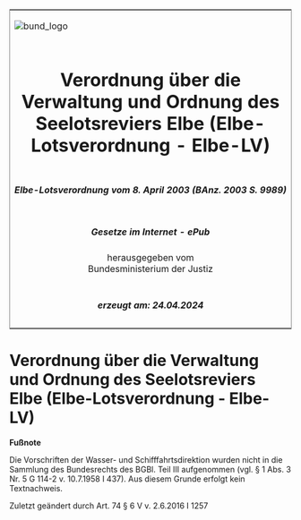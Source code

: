 <span id="DECKBLATT.html"></span>

<table border="0" frame="border" width="100%">

<tr valign="top">

<td align="left">

![bund\_logo](BfJ_2021_Web_de_de.gif)

</td>

<td align="right">

 

</td>

</tr>

<tr align="center" valign="middle">

<td colspan="2">

# Verordnung über die Verwaltung und Ordnung des Seelotsreviers Elbe (Elbe-Lotsverordnung - Elbe-LV)

</td>

</tr>

<tr align="center" valign="middle">

<td colspan="2">

##### Elbe-Lotsverordnung vom 8. April 2003 (BAnz. 2003 S. 9989)

</td>

</tr>

<tr align="center" valign="middle">

<td colspan="2">

  
  

##### Gesetze im Internet - ePub  
  
herausgegeben vom  
Bundesministerium der Justiz

</td>

</tr>

<tr align="center" valign="bottom">

<td colspan="2">

  
  

##### erzeugt am: 24.04.2024

</td>

</tr>

</table>

<span id="BJNR508400003.html"></span>

# Verordnung über die Verwaltung und Ordnung des Seelotsreviers Elbe (Elbe-Lotsverordnung - Elbe-LV)

<div>

  
**Fußnote**

<div class="jnhtml">

<div>

<div class="jurAbsatz">

Die Vorschriften der Wasser- und Schifffahrtsdirektion wurden nicht in
die Sammlung des Bundesrechts des BGBl. Teil III aufgenommen (vgl. § 1
Abs. 3 Nr. 5 G 114-2 v. 10.7.1958 I 437). Aus diesem Grunde erfolgt kein
Textnachweis.  
  
Zuletzt geändert durch Art. 74 § 6 V v. 2.6.2016 I 1257

</div>

</div>

</div>

</div>
